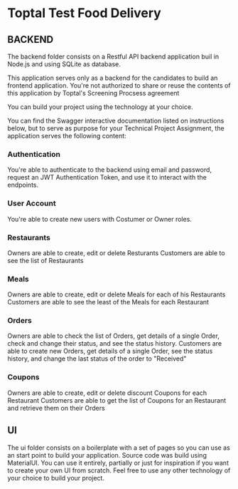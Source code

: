 # Toptal Test Food Delivery

## BACKEND

The backend folder consists on a Restful API backend application buil in Node.js and using SQLite as database.

This application serves only as a backend for the candidates to build an frontend application. You're not authorized to share or reuse the contents of this application by Toptal's Screening Procsess agreement

You can build your project using the technology at your choice.

You can find the Swagger interactive documentation listed on instructions below, but to serve as purpose for your Technical Project Assignment, the application serves the following content:

### Authentication
You're able to authenticate to the backend using email and password, request an JWT Authentication Token, and use it to interact with the endpoints.

### User Account
You're able to create new users with Costumer or Owner roles.

### Restaurants
Owners are able to create, edit or delete Resturants
Customers are able to see the list of Restaurants

### Meals 
Owners are able to create, edit or delete Meals for each of his Restaurants
Customers are able to see the least of the Meals for each Restaurant

### Orders
Owners are able to check the list of Orders, get details of a single Order, check and change their status, and see the status history.
Customers are able to create new Orders, get details of a single Order, see the status history, and change the last status of the order to "Received"

### Coupons
Owners are able to create, edit or delete discount Coupons for each Restaurant
Customers are able to get the list of Coupons for an Restaurant and retrieve them on their Orders 


## UI

The ui folder consists on a boilerplate with a set of pages so you can use as an start point to build your application. Source code was build using MaterialUI. You can use it entirely, partially or just for inspiration if you want to create your own UI from scratch. Feel free to use any other technology of your choice to build your project.



